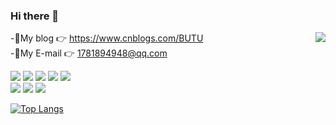 ### Hi there 👋


<a href="#">
<img align="right" src="https://github-readme-stats.vercel.app/api?username=BUTUbird&show_icons=true&hide_border=true&icon_color=586069&title_color=a0a9af">
</a>

-🤔My blog 👉 https://www.cnblogs.com/BUTU  
-🔭My E-mail 👉 1781894948@qq.com

![](https://img.shields.io/badge/-Java-ab7221?style=flat-square&logo=Java&logoColor=fff)
![](https://img.shields.io/badge/-Kotlin-orange?style=flat-square&logo=Kotlin&logoColor=fff)
![](https://img.shields.io/badge/-Linux-000000?style=flat-square&logo=Linux&logoColor=fff)
![](https://img.shields.io/badge/-Windows-0078D6?style=flat-square&logo=Windows)
![](https://img.shields.io/badge/-Android-green?style=flat-square&logo=Android&logoColor=fff)  
<span >
	<img  src="https://img.shields.io/badge/-HTML5-E34F26?style=flat-square&logo=html5&logoColor=white" />
	<img  src="https://img.shields.io/badge/-CSS3-1572B6?style=flat-square&logo=css3" />
	<img  src="https://img.shields.io/badge/-JavaScript-oringe?style=flat-square&logo=javascript" />
</span>



[![Top Langs](https://github-readme-stats.vercel.app/api/top-langs/?username=BUTUbird&layout=compact)](https://github.com/anuraghazra/github-readme-stats)
<!--
**BUTUbird/BUTUbird** is a ✨ _special_ ✨ repository because its `README.md` (this file) appears on your GitHub profile.

Here are some ideas to get you started:

- 🔭 I’m currently working on ...
- 🌱 I’m currently learning ...
- 👯 I’m looking to collaborate on ...
- 🤔 I’m looking for help with ...
- 💬 Ask me about ...
- 📫 How to reach me: ...
- 😄 Pronouns: ...
- ⚡ Fun fact: ...
-->
